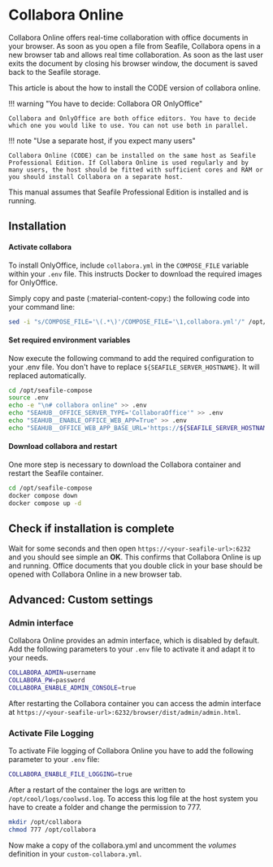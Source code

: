 # Collabora Online

Collabora Online offers real-time collaboration with office documents in your browser. As soon as you open a file from Seafile, Collabora opens in a new browser tab and allows real time collaboration. As soon as the last user exits the document by closing his browser window, the document is saved back to the Seafile storage.

This article is about the how to install the CODE version of collabora online.

!!! warning "You have to decide: Collabora OR OnlyOffice"

    Collabora and OnlyOffice are both office editors. You have to decide which one you would like to use. You can not use both in parallel.

!!! note "Use a separate host, if you expect many users"

    Collabora Online (CODE) can be installed on the same host as Seafile Professional Edition. If Collabora Online is used regularly and by many users, the host should be fitted with sufficient cores and RAM or you should install Collabora on a separate host.

This manual assumes that Seafile Professional Edition is installed and is running.

## Installation

#### Activate collabora

To install OnlyOffice, include `collabora.yml` in the `COMPOSE_FILE` variable within your `.env` file. This instructs Docker to download the required images for OnlyOffice.

Simply copy and paste (:material-content-copy:) the following code into your command line:

```bash
sed -i "s/COMPOSE_FILE='\(.*\)'/COMPOSE_FILE='\1,collabora.yml'/" /opt/seafile-compose/.env
```

#### Set required environment variables

Now execute the following command to add the required configuration to your .env file. You don't have to replace `${SEAFILE_SERVER_HOSTNAME}`. It will replaced automatically.

```bash
cd /opt/seafile-compose
source .env
echo -e "\n# collabora online" >> .env
echo "SEAHUB__OFFICE_SERVER_TYPE='CollaboraOffice'" >> .env
echo "SEAHUB__ENABLE_OFFICE_WEB_APP=True" >> .env
echo "SEAHUB__OFFICE_WEB_APP_BASE_URL='https://${SEAFILE_SERVER_HOSTNAME}:6232/hosting/discovery'" >> .env
```

#### Download collabora and restart

One more step is necessary to download the Collabora container and restart the Seafile container.

```bash
cd /opt/seafile-compose
docker compose down
docker compose up -d
```

## Check if installation is complete

Wait for some seconds and then open `https://<your-seafile-url>:6232` and you should see simple an **OK**. This confirms that Collabora Online is up and running. Office documents that you double click in your base should be opened with Collabora Online in a new browser tab.

## Advanced: Custom settings

### Admin interface

Collabora Online provides an admin interface, which is disabled by default.
Add the following parameters to your `.env` file to activate it and adapt it to your needs.

```bash
COLLABORA_ADMIN=username
COLLABORA_PW=password
COLLABORA_ENABLE_ADMIN_CONSOLE=true
```

After restarting the Collabora container you can access the admin interface at `https://<your-seafile-url>:6232/browser/dist/admin/admin.html`.

### Activate File Logging

To activate File logging of Collabora Online you have to add the following parameter to your `.env` file:

```bash
COLLABORA_ENABLE_FILE_LOGGING=true
```

After a restart of the container the logs are written to `/opt/cool/logs/coolwsd.log`. To access this log file at the host system you have to create a folder and change the permission to 777.

```bash
mkdir /opt/collabora
chmod 777 /opt/collabora
```

Now make a copy of the collabora.yml and uncomment the _volumes_ definition in your `custom-collabora.yml`.
